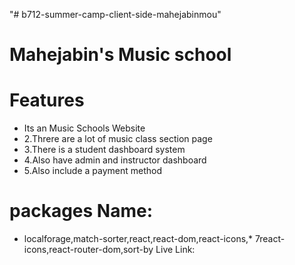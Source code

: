 "# b712-summer-camp-client-side-mahejabinmou" 
# Mahejabin's Music school
# Features
* Its an Music Schools Website
* 2.Threre are a lot of music class section page
* 3.There is a student dashboard system
* 4.Also have admin and instructor dashboard
* 5.Also include a payment method
# packages Name: 
* localforage,match-sorter,react,react-dom,react-icons,* 7react-icons,react-router-dom,sort-by
Live Link: 

